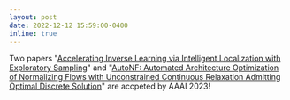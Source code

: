```yaml
---
layout: post
date: 2022-12-12 15:59:00-0400
inline: true
---
```


Two papers "[Accelerating Inverse Learning via Intelligent Localization with Exploratory Sampling](https://arxiv.org/abs/2212.01016)" and "[AutoNF: Automated Architecture Optimization of Normalizing Flows with Unconstrained Continuous Relaxation Admitting Optimal Discrete Solution](https://scholar.google.com/citations?view_op=view_citation&hl=en&user=LiDm8jEAAAAJ&sortby=pubdate&citation_for_view=LiDm8jEAAAAJ:OcBU2YAGkTUC)" are accpeted by AAAI 2023! 
